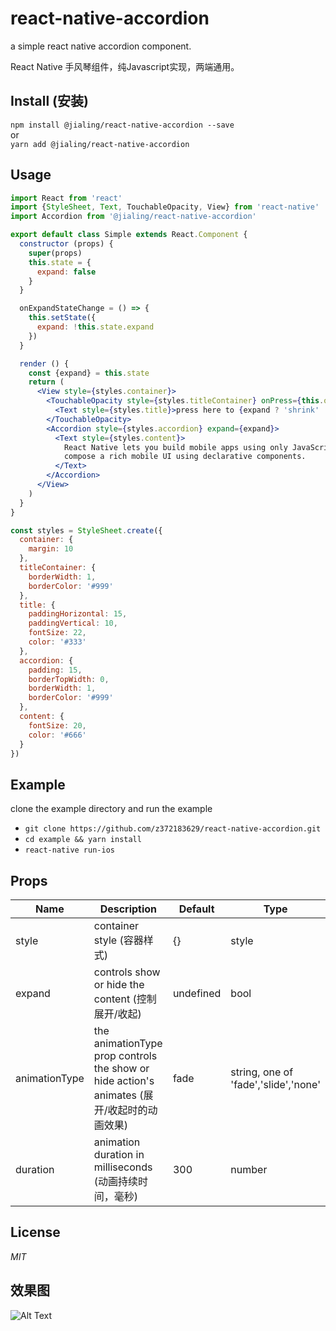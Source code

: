 # react-native-accordion
a simple react native accordion component.

React Native 手风琴组件，纯Javascript实现，两端通用。

## Install (安装)

`npm install @jialing/react-native-accordion --save`  
or  
`yarn add @jialing/react-native-accordion`

## Usage

```jsx harmony
import React from 'react'
import {StyleSheet, Text, TouchableOpacity, View} from 'react-native'
import Accordion from '@jialing/react-native-accordion'

export default class Simple extends React.Component {
  constructor (props) {
    super(props)
    this.state = {
      expand: false
    }
  }

  onExpandStateChange = () => {
    this.setState({
      expand: !this.state.expand
    })
  }

  render () {
    const {expand} = this.state
    return (
      <View style={styles.container}>
        <TouchableOpacity style={styles.titleContainer} onPress={this.onExpandStateChange}>
          <Text style={styles.title}>press here to {expand ? 'shrink' : 'expand'} it</Text>
        </TouchableOpacity>
        <Accordion style={styles.accordion} expand={expand}>
          <Text style={styles.content}>
            React Native lets you build mobile apps using only JavaScript. It uses the same design as React, letting you
            compose a rich mobile UI using declarative components.
          </Text>
        </Accordion>
      </View>
    )
  }
}

const styles = StyleSheet.create({
  container: {
    margin: 10
  },
  titleContainer: {
    borderWidth: 1,
    borderColor: '#999'
  },
  title: {
    paddingHorizontal: 15,
    paddingVertical: 10,
    fontSize: 22,
    color: '#333'
  },
  accordion: {
    padding: 15,
    borderTopWidth: 0,
    borderWidth: 1,
    borderColor: '#999'
  },
  content: {
    fontSize: 20,
    color: '#666'
  }
})

```

## Example
clone the example directory and run the example
* ```git clone https://github.com/z372183629/react-native-accordion.git```
* ```cd example && yarn install```
* ```react-native run-ios```

## Props
 Name | Description | Default | Type
------|-------------|----------|-----------
style | container style (容器样式) | {} | style
expand | controls show or hide the content (控制展开/收起) | undefined | bool
animationType | the animationType prop controls the show or hide action's animates (展开/收起时的动画效果)| fade | string, one of 'fade','slide','none' 
duration | animation duration in milliseconds (动画持续时间，毫秒) | 300 | number


## License
*MIT*

## 效果图
![Alt Text](https://github.com/z372183629/react-native-accordion/raw/master/images/preview1.gif)

